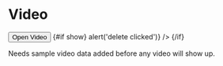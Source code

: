 <script lang="ts">
  import PlayVideo from './PlayVideo.svelte';
  import { Story } from 'kitbook';
  import { Button, ShowHide } from 'svelte-pieces';
</script>

# Video

<Story>
  <ShowHide let:show let:toggle>
    <Button onclick={toggle}>Open Video</Button>
    {#if show}
      <PlayVideo
        entry={{ lx: 'Hallibut', gl: {} }}
        video={null}
        storageBucket={'change'}
        canEdit
        on:close={toggle}
        on:delete={() => alert('delete clicked')} />
    {/if}
  </ShowHide>
</Story>

Needs sample video data added before any video will show up.